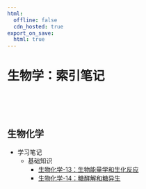 ```yaml
---
html:
  offline: false
  cdn_hosted: true
export_on_save:
  html: true
---
```


# 生物学：索引笔记

<br>

<br>

<br>

## 生物化学

- 学习笔记
  - 基础知识
    - [生物化学-13：生物能量学和生化反应](./Biochemistry/2024-09-10-生物化学：生物能量学和生化反应.md)
    - [生物化学-14：糖酵解和糖异生](./Biochemistry/2024-09-25-生物化学：糖酵解和糖异生.md)
